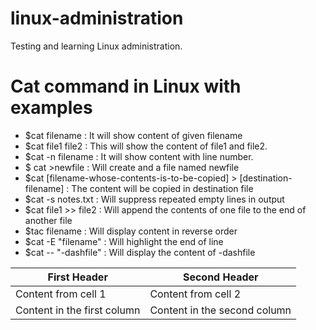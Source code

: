 # linux-administration
Testing and learning Linux administration.

# Cat command in Linux with examples

* $cat filename : It will show content of given filename
* $cat file1 file2 : This will show the content of file1 and file2.
* $cat -n filename : It will show content with line number.
* $ cat >newfile : Will create and a file named newfile
* $cat [filename-whose-contents-is-to-be-copied] > [destination-filename] : The content will be copied in destination file
* $cat -s notes.txt : Will suppress repeated empty lines in output
* $cat file1 >> file2 : Will append the contents of one file to the end of another file
* $tac filename : Will display content in reverse order 
* $cat -E "filename" : Will highlight the end of line
* $cat -- "-dashfile" : Will display the content of -dashfile



First Header | Second Header
------------ | -------------
Content from cell 1 | Content from cell 2
Content in the first column | Content in the second column





